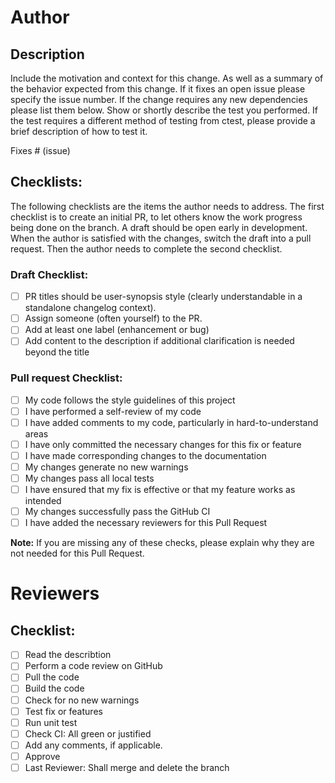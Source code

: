 # Author
## Description

Include the motivation and context for this change. As well as a summary of the behavior expected from this change. If it fixes an open issue please specify the issue number. If the change requires any new dependencies please list them below. Show or shortly describe the test you performed. If the test requires a different method of testing from ctest, please provide a brief description of how to test it.

Fixes # (issue)

## Checklists:
The following checklists are the items the author needs to address. The first checklist is to create an initial PR, to let others know the work progress being done on the branch. A draft should be open early in development. When the author is satisfied with the changes, switch the draft into a pull request. Then the author needs to complete the second checklist.

### Draft Checklist:
- [ ] PR titles should be user-synopsis style (clearly understandable in a standalone changelog context).
- [ ] Assign someone (often yourself) to the PR.
- [ ] Add at least one label (enhancement or bug)
- [ ] Add content to the description if additional clarification is needed beyond the title

### Pull request Checklist:

- [ ] My code follows the style guidelines of this project
- [ ] I have performed a self-review of my code
- [ ] I have added comments to my code, particularly in hard-to-understand areas
- [ ] I have only committed the necessary changes for this fix or feature
- [ ] I have made corresponding changes to the documentation
- [ ] My changes generate no new warnings
- [ ] My changes pass all local tests
- [ ] I have ensured that my fix is effective or that my feature works as intended
- [ ] My changes successfully pass the GitHub CI
- [ ] I have added the necessary reviewers for this Pull Request

**Note:** If you are missing any of these checks, please explain why they are not needed for this Pull Request.

# Reviewers

## Checklist:

 - [ ] Read the describtion
 - [ ] Perform a code review on GitHub
 - [ ] Pull the code
 - [ ] Build the code
 - [ ] Check for no new warnings
 - [ ] Test fix or features
 - [ ] Run unit test
 - [ ] Check CI: All green or justified
 - [ ] Add any comments, if applicable.
 - [ ] Approve
 - [ ] Last Reviewer: Shall merge and delete the branch